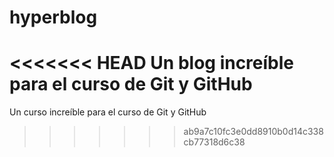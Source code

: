 # hyperblog
<<<<<<< HEAD
Un blog increíble para el curso de Git y GitHub
=======
Un curso increíble para el curso de Git y GitHub
>>>>>>> ab9a7c10fc3e0dd8910b0d14c338cb77318d6c38
